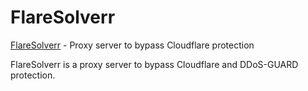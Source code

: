 # FlareSolverr

[FlareSolverr](https://github.com/FlareSolverr/FlareSolverr) - Proxy server to bypass Cloudflare protection

FlareSolverr is a proxy server to bypass Cloudflare and DDoS-GUARD protection.

